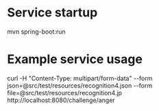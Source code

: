 
# Service startup

mvn spring-boot:run

# Example service usage

curl -H "Content-Type: multipart/form-data" --form json=@src/test/resources/recognition4.json --form file=@src/test/resources/recognition4.jp http://localhost:8080/challenge/anger

